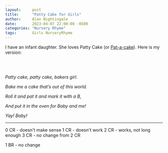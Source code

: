 ```yaml
---
layout:     post
title:      "Patty Cake for Girls"
author:     Alan Nightingale
date:       2023-04-07 22:00:00 -0500
categories: "Nursery Rhyme"
tags:       Girls NurseryRhyme
---
```


I have an infant daughter. She loves Patty Cake (or [Pat-a-cake](https://en.wikipedia.org/wiki/Pat-a-cake,_pat-a-cake,_baker%27s_man)). Here is my version:

<br><br>

*Patty cake, patty cake, bakers girl.*


*Bake me a cake that’s out of this world.*


*Roll it and pat it and mark it with a B,*


*And put it in the oven for Baby and me!*


*Yay! Baby!*


---


0 CR - doesn't make sense
1 CR - doesn't work
2 CR - works, not long enough
3 CR - no change from 2 CR

1 BR - no change

